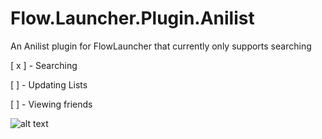 # Flow.Launcher.Plugin.Anilist
An Anilist plugin for FlowLauncher that currently only supports searching

[ x ] - Searching

[  ] - Updating Lists

[  ] - Viewing friends

![alt text](https://github.com/DiekoMA/Flow.Launcher.Plugin.Anilist/blob/master/Assets/FlowLauncherPluginPresentation.png)